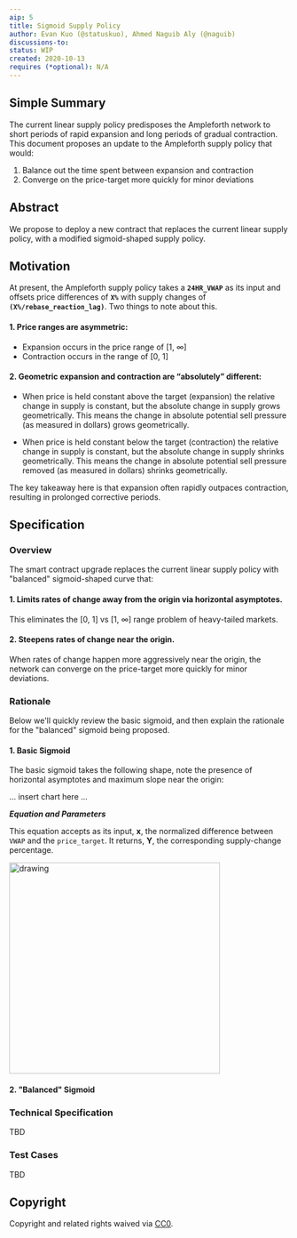 ```yaml
---
aip: 5
title: Sigmoid Supply Policy
author: Evan Kuo (@statuskuo), Ahmed Naguib Aly (@naguib)
discussions-to:
status: WIP
created: 2020-10-13
requires (*optional): N/A
---
```


## Simple Summary
<!--"If you can't explain it simply, you don't understand it well enough." Simply describe the outcome the proposed changes intends to achieve. This should be non-technical and accessible to a casual community member.-->
The current linear supply policy predisposes the Ampleforth network to short periods of rapid expansion and long periods of gradual contraction. This document proposes an update to the Ampleforth supply policy that would:

1. Balance out the time spent between expansion and contraction
2. Converge on the price-target more quickly for minor deviations

## Abstract
<!--A short (~200 word) description of the proposed change, the abstract should clearly describe the proposed change. This is what *will* be done if the AIP is implemented, not *why* it should be done or *how* it will be done. If the AIP proposes deploying a new contract, write, "we propose to deploy a new contract that will do x".-->
We propose to deploy a new contract that replaces the current linear supply policy, with a modified sigmoid-shaped supply policy. 

## Motivation
<!--This is the problem statement. This is the *why* of the AIP. It should clearly explain *why* the current state of the protocol is inadequate.  It is critical that you explain *why* the change is needed, if the AIP proposes changing how something is calculated, you must address *why* the current calculation is innaccurate or wrong. This is not the place to describe how the AIP will address the issue!-->

At present, the Ampleforth supply policy takes a **`24HR_VWAP`** as its input and offsets price differences of **`X%`** with supply changes of **`(X%/rebase_reaction_lag)`**. Two things to note about this. 

#### 1. Price ranges are asymmetric: 

- Expansion occurs in the price range of [1, ∞] 
- Contraction occurs in the range of [0, 1]

#### 2. Geometric expansion and contraction are “absolutely” different:

- When price is held constant above the target (expansion) the relative change in supply is constant, but the absolute change in supply grows geometrically. This means the change in absolute potential sell pressure (as measured in dollars) grows geometrically. 

- When price is held constant below the target (contraction) the relative change in supply is constant, but the absolute change in supply shrinks geometrically. This means the change in absolute potential sell pressure removed (as measured in dollars) shrinks geometrically. 

The key takeaway here is that expansion often rapidly outpaces contraction, resulting in prolonged corrective periods. 


## Specification
<!--The specification should describe the syntax and semantics of any new feature, there are five sections
1. Overview
2. Rationale
3. Technical Specification
4. Test Cases
5. Configurable Values
-->

### Overview
<!--This is a high level overview of *how* the AIP will solve the problem. The overview should clearly describe how the new feature will be implemented.-->
The smart contract upgrade replaces the current linear supply policy with "balanced" sigmoid-shaped curve that: 

#### 1. Limits rates of change away from the origin via horizontal asymptotes. 
This eliminates the [0, 1] vs [1, ∞] range problem of heavy-tailed markets. 

#### 2. Steepens rates of change near the origin. 
When rates of change happen more aggressively near the origin, the network can converge on the price-target more quickly for minor deviations.

### Rationale
<!--This is where you explain the reasoning behind how you propose to solve the problem. Why did you propose to implement the change in this way, what were the considerations and trade-offs. The rationale fleshes out what motivated the design and why particular design decisions were made. It should describe alternate designs that were considered and related work. The rationale may also provide evidence of consensus within the community, and should discuss important objections or concerns raised during discussion.-->

Below we'll quickly review the basic sigmoid, and then explain the rationale for the "balanced" sigmoid being proposed.

#### 1. Basic Sigmoid

The basic sigmoid takes the following shape, note the presence of horizontal asymptotes and maximum slope near the origin:

... insert chart here ...
  
**_Equation and Parameters_**

This equation accepts as its input, **x**, the normalized difference between `VWAP` and the `price_target`. It returns, **Y**, the corresponding supply-change percentage.

<img src="https://assets.fragments.org/aip/sigmoid_basic.png" alt="drawing" width="380"/>

#### 2. "Balanced" Sigmoid


### Technical Specification
<!--The technical specification should outline the public API of the changes proposed. That is, changes to any of the interfaces Ampleforth currently exposes or the creations of new ones.-->
TBD

### Test Cases
<!--Test cases for an implementation are mandatory for AIPs but can be included with the implementation..-->
TBD

## Copyright
Copyright and related rights waived via [CC0](https://creativecommons.org/publicdomain/zero/1.0/).
